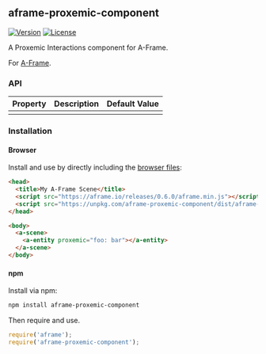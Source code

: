 ## aframe-proxemic-component

[![Version](http://img.shields.io/npm/v/aframe-proxemic-component.svg?style=flat-square)](https://npmjs.org/package/aframe-proxemic-component)
[![License](http://img.shields.io/npm/l/aframe-proxemic-component.svg?style=flat-square)](https://npmjs.org/package/aframe-proxemic-component)

A Proxemic Interactions component for A-Frame.

For [A-Frame](https://aframe.io).

### API

| Property | Description | Default Value |
| -------- | ----------- | ------------- |
|          |             |               |

### Installation

#### Browser

Install and use by directly including the [browser files](dist):

```html
<head>
  <title>My A-Frame Scene</title>
  <script src="https://aframe.io/releases/0.6.0/aframe.min.js"></script>
  <script src="https://unpkg.com/aframe-proxemic-component/dist/aframe-proxemic-component.min.js"></script>
</head>

<body>
  <a-scene>
    <a-entity proxemic="foo: bar"></a-entity>
  </a-scene>
</body>
```

#### npm

Install via npm:

```bash
npm install aframe-proxemic-component
```

Then require and use.

```js
require('aframe');
require('aframe-proxemic-component');
```
